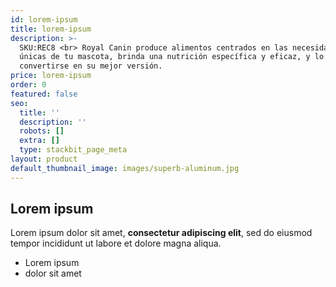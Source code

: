 ```yaml
---
id: lorem-ipsum
title: lorem-ipsum
description: >-
  SKU:REC8 <br> Royal Canin produce alimentos centrados en las necesidades
  únicas de tu mascota, brinda una nutrición específica y eficaz, y lo ayuda a
  convertirse en su mejor versión.
price: lorem-ipsum
order: 0
featured: false
seo:
  title: ''
  description: ''
  robots: []
  extra: []
  type: stackbit_page_meta
layout: product
default_thumbnail_image: images/superb-aluminum.jpg
---
```

## Lorem ipsum

Lorem ipsum dolor sit amet, **consectetur adipiscing elit**, sed do eiusmod tempor incididunt ut labore et dolore magna aliqua.

- Lorem ipsum
- dolor sit amet